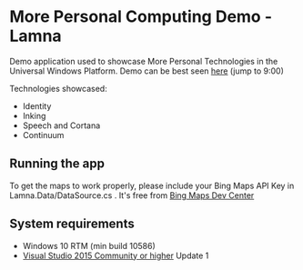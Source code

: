 # More Personal Computing Demo - Lamna
Demo application used to showcase More Personal Technologies in the Universal Windows Platform. Demo can be best seen [here](https://channel9.msdn.com/Events/microsoft-techncial-summit/Technical-Summit-2015-The-Next-Level/Opening-Keynote-Windows-Client-Platform?t=550) (jump to 9:00)

Technologies showcased:
- Identity
- Inking
- Speech and Cortana
- Continuum

## Running the app
To get the maps to work properly, please include your Bing Maps API Key in Lamna.Data/DataSource.cs . It's free from [Bing Maps Dev Center](https://www.bingmapsportal.com/Application)

## System requirements

* Windows 10 RTM (min build 10586)
* [Visual Studio 2015 Community or higher](https://www.visualstudio.com/en-us/products/visual-studio-community-vs.aspx) Update 1
